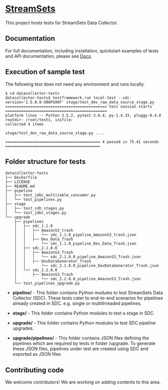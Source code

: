 <!---
  Licensed under the Apache License, Version 2.0 (the "License");
  you may not use this file except in compliance with the License.
  You may obtain a copy of the License at

    http://www.apache.org/licenses/LICENSE-2.0

  Unless required by applicable law or agreed to in writing, software
  distributed under the License is distributed on an "AS IS" BASIS,
  WITHOUT WARRANTIES OR CONDITIONS OF ANY KIND, either express or implied.
  See the License for the specific language governing permissions and
  limitations under the License. See accompanying LICENSE file.
--->

[StreamSets](http://streamsets.com)
=================

This project hosts tests for StreamSets Data Collector.

Documentation
-----------
For full documentation, including installation, quickstart examples of tests and API documentation, please see [Docs](https://jenkins.streamsets.net/job/testframework-Docs-Build/Test_Framework_Docs/).

Execution of sample test
----------------------
The following test does not need any environment and runs locally.

```
$ cd datacollector-tests
datacollector-tests$ testframework_run local-test --sdc-version='2.5.0.0-SNAPSHOT' stage/test_dev_raw_data_source_stage.py
============================================= test session starts =============================================
platform linux -- Python 3.5.2, pytest-3.0.4, py-1.4.33, pluggy-0.4.0
rootdir: /root/tests, inifile:
collected 4 items

stage/test_dev_raw_data_source_stage.py ....

========================================== 4 passed in 75.41 seconds ==========================================
```

Folder structure for tests
----------------------

```
datacollector-tests
├── Dockerfile
├── LICENSE
├── README.md
├── pipeline
│   ├── test_jdbc_multitable_consumer.py
│   └── test_pipelines.py
├── stage
│   ├── test_cdh_stages.py
│   └── test_jdbc_stages.py
└── upgrade
    ├── pipelines
    │   ├── sdc_1.1.0
    │   │   ├── AmazonS3_trash
    │   │   │   └── sdc_1.1.0_pipeline_AmazonS3_trash.json
    │   │   ├── Dev_Data_Trash
    │   │       └── sdc_1.1.0_pipeline_Dev_Data_Trash.json
    │   ├── sdc_2.1.0.0
    │   │   ├── AmazonS3_Trash
    │   │   │   └── sdc_2.1.0.0_pipeline_AmazonS3_Trash.json
    │   │   ├── DevDataGenerator_Trash
    │   │       └── sdc_2.1.0.0_pipeline_DevDataGenerator_Trash.json
    │   └── sdc_2.2.0.0
    │       ├── AmazonS3_Trash
    │           └── sdc_2.2.0.0_pipeline_AmazonS3_Trash.json
    └── test_pipelines_upgrade.py
```

+ **pipeline/** - This folder contains Python modules to test StreamSets Data Collector (SDC).
            These tests cater to end-to-end scenarios for pipelines already created in SDC.
            e.g. single or multithreaded pipelines.

+ **stage/** - This folder contains Python modules to test a stage in SDC.

+ **upgrade/** - This folder contains Python modules to test SDC pipeline upgrades.

+ **upgrade/pipelines/** - This folder contains JSON files defining the pipelines which are required by tests in folder /upgrade.
            To generate these JSON files, pipelines under test are created using SDC and exported as JSON files.

Contributing code
-----------
We welcome contributors! We are working on adding contents to this area.
